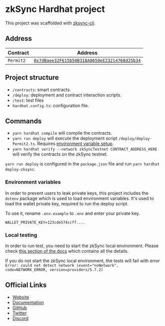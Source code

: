 # zkSync Hardhat project

This project was scaffolded with [zksync-cli](https://github.com/matter-labs/zksync-cli).

## Address
| Contract | Address |
| --- | --- |
| `Permit2` | [`0x7dBaee32F615b50B318A8650eE23214768d25b34`](https://goerli.explorer.zksync.io/address/0x7dBaee32F615b50B318A8650eE23214768d25b34#contract) | [`0x37a47BEd105deFc9d4242C8F7232f1fF61e24976`](https://explorer.zksync.io/address/0x37a47BEd105deFc9d4242C8F7232f1fF61e24976) |


## Project structure

- `/contracts`: smart contracts.
- `/deploy`: deployment and contract interaction scripts.
- `/test`: test files
- `hardhat.config.ts`: configuration file.

## Commands

- `yarn hardhat compile` will compile the contracts.
- `yarn run deploy` will execute the deployment script `/deploy/deploy-Permit2.ts`. Requires [environment variable setup](#environment-variables).
- `yarn hardhat verify --network zkSyncTestnet CONTRACT_ADDRESS_HERE` will verify the contracts on the zkSync testnet.

`yarn run deploy` is configured in the `package.json` file and run `yarn hardhat deploy-zksync`.

### Environment variables

In order to prevent users to leak private keys, this project includes the `dotenv` package which is used to load environment variables. It's used to load the wallet private key, required to run the deploy script.

To use it, rename `.env.example` to `.env` and enter your private key.

```
WALLET_PRIVATE_KEY=123cde574ccff....
```

### Local testing

In order to run test, you need to start the zkSync local environment. Please check [this section of the docs](https://v2-docs.zksync.io/api/hardhat/testing.html#prerequisites) which contains all the details.

If you do not start the zkSync local environment, the tests will fail with error `Error: could not detect network (event="noNetwork", code=NETWORK_ERROR, version=providers/5.7.2)`

## Official Links

- [Website](https://zksync.io/)
- [Documentation](https://v2-docs.zksync.io/dev/)
- [GitHub](https://github.com/matter-labs)
- [Twitter](https://twitter.com/zksync)
- [Discord](https://discord.gg/nMaPGrDDwk)
